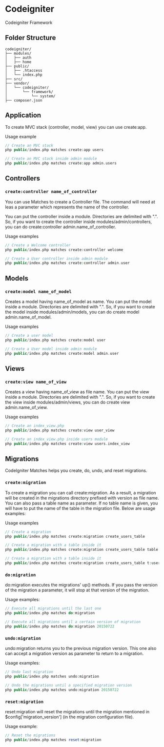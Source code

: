 # Codeigniter

Codeigniter Framework

## Folder Structure

```
codeigniter/
├── modules/
│   ├── auth
│   ├── home
├── public/
│   ├── .htaccess
│   └── index.php
├── src/
├── vendor/
│   └── codeigniter/
│       └── framework/
│           └── system/
├── composer.json
```

## Application

To create MVC stack (controller, model, view) you can use create:app.

Usage example

```php
// Create an MVC stack
php public/index.php matches create:app users

// Create an MVC stack inside admin module
php public/index.php matches create:app admin.users
```

## Controllers

### `create:controller name_of_controller`

You can use Matches to create a Controller file. The command will need at leas a parameter which represents the name of the controller.

You can put the controller inside a module. Directories are delimited with ".". So, if you want to create the controller inside modules/admin/controllers, you can do create:controller admin.name_of_controller.

Usage examples

```php
// Create a Welcome controller
php public/index.php matches create:controller welcome

// Create a User controller inside admin module
php public/index.php matches create:controller admin.user
```

## Models

### `create:model name_of_model`

Creates a model having name_of_model as name. You can put the model inside a module. Directories are delimited with ".". So, if you want to create the model inside modules/admin/models, you can do create model admin.name_of_model.

Usage examples

```php
// Create a user model
php public/index.php matches create:model user

// Create a User model inside admin module
php public/index.php matches create:model admin.user
```

## Views

### `create:view name_of_view`

Creates a view having name_of_view as file name. You can put the view inside a module. Directories are delimited with ".". So, if you want to create the view inside modules/admin/views, you can do create view admin.name_of_view.

Usage examples

```php
// Create an index_view.php
php public/index.php matches create:view user_view

// Create an index_view.php inside users module
php public/index.php matches create:view users.index_view
```

## Migrations

CodeIgniter Matches helps you create, do, undo, and reset migrations.

### `create:migration`

To create a migration you can call create:migration. As a result, a migration will be created in the migrations directory prefixed with version as file name. You can also pass a table name as parameter. If no table name is given, you will have to put the name of the table in the migration file. Below are usage examples:

Usage examples

```php
// Create a migration
php public/index.php matches create:migration create_users_table

// Create a migration with a table inside it
php public/index.php matches create:migration create_users_table table:users

// Create a migration with a table inside it
php public/index.php matches create:migration create_users_table t:users

```

### `do:migration`

do:migration executes the migrations' up() methods. If you pass the version of the migration a parameter, it will stop at that version of the migration.

Usage examples:

```php
// Execute all migrations until the last one
php public/index.php matches do:migration

// Execute all migrations until a certain version of migration
php public/index.php matches do:migration 20150722
```

### `undo:migration`

undo:migration returns you to the previous migration version. This one also can accept a migration version as parameter to return to a migration.

Usage examples:

```php
// Undo last migration
php public/index.php matches undo:migration

// Undo the migrations until a specified migration version
php public/index.php matches undo:migration 20150722
```

### `reset:migration`

reset:migration will reset the migrations until the migration mentioned in $config['migration_version'] (in the migration configuration file).

Usage example:

```php
// Reset the migrations
php public/index.php matches reset:migration
```
